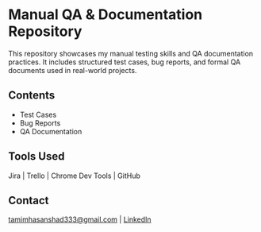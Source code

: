 # Manual QA & Documentation Repository

This repository showcases my manual testing skills and QA documentation practices. It includes structured test cases, bug reports, and formal QA documents used in real-world projects.

##  Contents
-  Test Cases
- Bug Reports
-  QA Documentation

##  Tools Used
Jira | Trello | Chrome Dev Tools | GitHub

##  Contact
tamimhasanshad333@gmail.com | [LinkedIn](https://linkedin.com/in/tamim-hasan)
